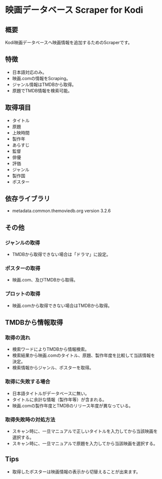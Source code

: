 # 映画データベース  Scraper for Kodi

## 概要
Kodi映画データベースへ映画情報を追加するためのScraperです。

## 特徴
 - 日本語対応のみ。
 - 映画.comの情報をScraping。
 - ジャンル情報はTMDBから取得。
 - 原題でTMDB情報を検索可能。

## 取得項目
 - タイトル
 - 原題
 - 上映時間
 - 製作年
 - あらすじ
 - 監督
 - 俳優
 - 評価
 - ジャンル
 - 製作国
 - ポスター

## 依存ライブラリ
 - metadata.common.themoviedb.org version 3.2.6

## その他
### ジャンルの取得
 - TMDBから取得できない場合は「ドラマ」に設定。

### ポスターの取得
 - 映画.com、及びTMDBから取得。

### プロットの取得
 - 映画.comから取得できない場合はTMDBから取得。

## TMDBから情報取得
### 取得の流れ
 - 検索ワードによりTMDBから情報検索。
 - 検索結果から映画.comのタイトル、原題、製作年度を比較して当該情報を決定。
 - 検索情報からジャンル、ポスターを取得。

### 取得に失敗する場合
 - 日本語タイトルがデータベースに無い。
 - タイトルに余計な情報（製作年等）が含まれる。
 - 映画.comの製作年度とTMDBのリリース年度が異なっている。

### 取得失敗時の対処方法
 - スキャン時に、一旦マニュアルで正しいタイトルを入力してから当該映画を選択する。
 - スキャン時に、一旦マニュアルで原題を入力してから当該映画を選択する。

## Tips
 - 取得したポスターは映画情報の表示から切替えることが出来ます。
